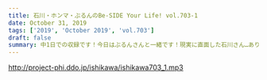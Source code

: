 ```yaml
---
title: 石川・ホンマ・ぶるんのBe-SIDE Your Life! vol.703-1
date: October 31, 2019
tags: ['2019', 'October 2019', 'vol.703']
draft: false
summary: 中1日での収録です！今日はぶるんさんと一緒です！現実に直面した石川さん…ありますよね、そういうの。MIURA
---
```


http://project-phi.ddo.jp/ishikawa/ishikawa703_1.mp3
